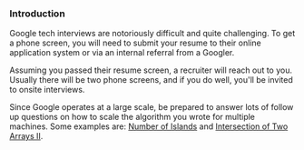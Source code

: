 ### Introduction
Google tech interviews are notoriously difficult and quite challenging. To get a phone screen, you will need to submit your resume to their online application system or via an internal referral from a Googler.

Assuming you passed their resume screen, a recruiter will reach out to you. Usually there will be two phone screens, and if you do well, you'll be invited to onsite interviews.

Since Google operates at a large scale, be prepared to answer lots of follow up questions on how to scale the algorithm you wrote for multiple machines. Some examples are: [Number of Islands]() and [Intersection of Two Arrays II]().

